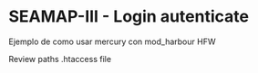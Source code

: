 ﻿SEAMAP-III - Login autenticate
==============================

Ejemplo de como usar mercury con mod_harbour HFW

Review paths .htaccess file

